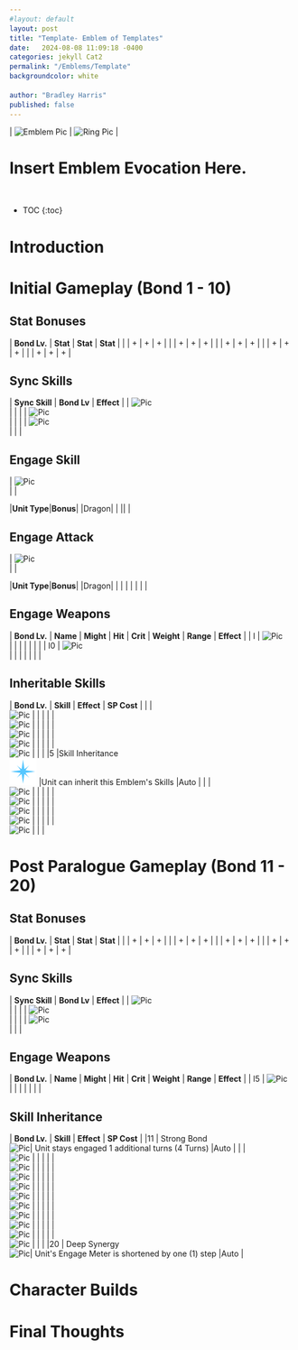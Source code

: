 ```yaml
---
#layout: default
layout: post
title: "Template- Emblem of Templates"
date:   2024-08-08 11:09:18 -0400
categories: jekyll Cat2
permalink: "/Emblems/Template"
backgroundcolor: white

author: "Bradley Harris"
published: false
---
```


| ![Emblem Pic](/img/) | ![Ring Pic](/img/) |

 <h1> <div class="evocation"> Insert Emblem Evocation Here. </div> </h1>
<br>


* TOC
{:toc}





# **Introduction**


# **Initial Gameplay (Bond 1 - 10)** 

## Stat Bonuses

| **Bond Lv.** | **Stat** | **Stat** | **Stat** |
|  | + | + | + |
|  | + | + | + |
|  | + | + | + |
|  | + | + | + |
|  | + | + | + |


## Sync Skills


| **Sync Skill** | **Bond Lv** | **Effect** |
| ![Pic](/img/replace) <br> |  |  | 
| ![Pic](/img/replace) <br> |  |  |
| ![Pic](/img/replace) <br> |  |  |

 
## Engage Skill

| ![Pic](/img/replace) <br> | |


|**Unit Type**|**Bonus**|
|Dragon| |
|| |


## Engage Attack

| ![Pic](/img/replace) <br>  |  |


|**Unit Type**|**Bonus**|
|Dragon| |
| | |
| | |


## Engage Weapons 

| **Bond Lv.** | **Name** | **Might** | **Hit** | **Crit** | **Weight** | **Range** | **Effect** |
| l | ![Pic](/img/replace) <br> |  |  |  |  |  | |
| l0 | ![Pic](/img/replace) <br> |  |  |  |  |  | |


## Inheritable Skills 

| **Bond Lv.** | **Skill** | **Effect** | **SP Cost** |
| | <br> ![Pic](/img/replace) | | |
| | <br> ![Pic](/img/replace) | | |
| | <br> ![Pic](/img/replace) | | |
| | <br> ![Pic](/img/replace) | | |
| | <br> ![Pic](/img/replace) | | |
|5 |Skill Inheritance <br> ![Pic](/img/skillinherit.webp) |Unit can inherit this Emblem's Skills |Auto |
| | <br> ![Pic](/img/replace) | | |
| | <br> ![Pic](/img/replace) | | |
| | <br> ![Pic](/img/replace) | | |
| | <br> ![Pic](/img/replace) | | |
| | <br> ![Pic](/img/replace) | | |



# **Post Paralogue Gameplay (Bond 11 - 20)** 

## Stat Bonuses

| **Bond Lv.** | **Stat** | **Stat** | **Stat** |
|  | + | + | + |
|  | + | + | + |
|  | + | + | + |
|  | + | + | + |
|  | + | + | + |


## Sync Skills

| **Sync Skill** | **Bond Lv** | **Effect** |
| ![Pic](/img/replace) <br> |  |  | 
| ![Pic](/img/replace) <br> |  |  |
| ![Pic](/img/replace) <br> |  |  |




## Engage Weapons 

| **Bond Lv.** | **Name** | **Might** | **Hit** | **Crit** | **Weight** | **Range** | **Effect** |
| l5 | ![Pic](/img/replace) <br> |  |  |  |  |  | |




## Skill Inheritance

| **Bond Lv.** | **Skill** | **Effect** | **SP Cost** |
|11 | Strong Bond <br> ![Pic](/img/replaceskillinherit.webp)| Unit stays engaged 1 additional turns (4 Turns) |Auto |
| | <br> ![Pic](/img/replace) | | |
| | <br> ![Pic](/img/replace) | | |
| | <br> ![Pic](/img/replace) | | |
| | <br> ![Pic](/img/replace) | | |
| | <br> ![Pic](/img/replace) | | |
| | <br> ![Pic](/img/replace) | | |
| | <br> ![Pic](/img/replace) | | |
| | <br> ![Pic](/img/replace) | | |
| | <br> ![Pic](/img/replace) | | |
| | <br> ![Pic](/img/replace) | | |
|20 | Deep Synergy <br> ![Pic](/img/replaceskillinherit.webp)| Unit's Engage Meter is shortened by one (1) step |Auto |








# **Character Builds**



# **Final Thoughts** <br>
